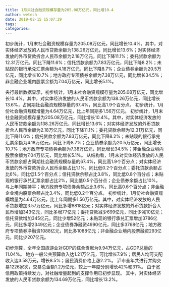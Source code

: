 ```yaml
---
title: 1月末社会融资规模存量为205.08万亿元，同比增10.4
author: wetech
date: 2019-02-15 15:07:29
tags: 
categories: 
---
```

初步统计，1月末社会融资规模存量为205.08万亿元，同比增长10.4%。其中，对实体经济发放的人民币贷款余额为138.26万亿元，同比增长13.6%；对实体经济发放的外币贷款折合人民币余额为2.18万亿元，同比下降11.1%；委托贷款余额为12.31万亿元，同比下降11.6%；信托贷款余额为7.83万亿元，同比下降8.2%；未贴现的银行承兑汇票余额为4.18万亿元，同比下降8.7%；企业债券余额为20.5万亿元，同比增长10.7%；地方政府专项债券余额为7.38万亿元，同比增长34.5%；非金融企业境内股票余额为7.04万亿元，同比增长5.1%。
<!-- more -->
央行最新数据显示，初步统计，1月末社会融资规模存量为205.08万亿元，同比增长10.4%。其中，对实体经济发放的人民币贷款余额为138.26万亿元，同比增长13.6%，占同期社会融资规模存量的67.4%，同比高1.9个百分点。 初步统计，1月份社会融资规模增量为4.64万亿元，比上年同期多1.56万亿元。
初步统计，1月末社会融资规模存量为205.08万亿元，同比增长10.4%。其中，对实体经济发放的人民币贷款余额为138.26万亿元，同比增长13.6%；对实体经济发放的外币贷款折合人民币余额为2.18万亿元，同比下降11.1%；委托贷款余额为12.31万亿元，同比下降11.6%；信托贷款余额为7.83万亿元，同比下降8.2%；未贴现的银行承兑汇票余额为4.18万亿元，同比下降8.7%；企业债券余额为20.5万亿元，同比增长10.7%；地方政府专项债券余额为7.38万亿元，同比增长34.5%；非金融企业境内股票余额为7.04万亿元，同比增长5.1%。
从结构看，1月末对实体经济发放的人民币贷款余额占同期社会融资规模存量的67.4%，同比高1.9个百分点；对实体经济发放的外币贷款折合人民币余额占比1.1%，同比低0.2个百分点；委托贷款余额占比6%，同比低1.5个百分点；信托贷款余额占比3.8%，同比低0.8个百分点；未贴现的银行承兑汇票余额占比2%，同比低0.5个百分点；企业债券余额占比10%，与上年同期持平；地方政府专项债券余额占比3.6%，同比高0.6个百分点；非金融企业境内股票余额占比3.4%，同比低0.2个百分点。
初步统计，1月份社会融资规模增量为4.64万亿元，比上年同期多1.56万亿元。其中，对实体经济发放的人民币贷款增加3.57万亿元，同比多增8818亿元；对实体经济发放的外币贷款折合人民币增加343亿元，同比多增77亿元；委托贷款减少699亿元，同比少减10亿元；信托贷款增加345亿元，同比少增52亿元；未贴现的银行承兑汇票增加3786亿元，同比多增2349亿元；企业债券净融资4990亿元，同比多3768亿元；地方政府专项债券净融资1088亿元，同比多1088亿元；非金融企业境内股票融资293亿元，同比少207亿元。
 
 
初步测算，全年全国旅游业对GDP的综合贡献为9.94万亿元，占GDP总量的11.04%。
地方一般公共预算收入达1.21万亿元，可比增长7.9%；居民人均可支配收入达3.58万元，增长8.5%；居民消费价格上涨2.2%。
沪市全年共进行并购交易1226家次，交易总金额1.2万亿元，较上一年度分别增长42%和31%。
由于宽信用政策持续发力，对社融增量起到的支撑作用已初步显现。
其中，对实体经济发放的人民币贷款余额为134.69万亿元，同比增长13.2%。
